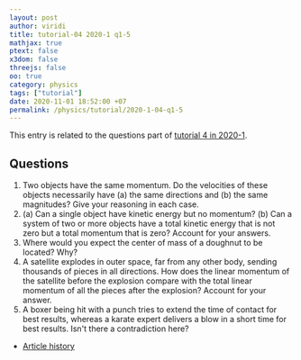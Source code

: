 ```yaml
---
layout: post
author: viridi
title: tutorial-04 2020-1 q1-5
mathjax: true
ptext: false
x3dom: false
threejs: false
oo: true
category: physics
tags: ["tutorial"]
date: 2020-11-01 18:52:00 +07
permalink: /physics/tutorial/2020-1-04-q1-5
---
```

This entry is related to the questions part of [tutorial 4 in 2020-1](2020-1-04).


## Questions
1. Two objects have the same momentum. Do the velocities of these objects necessarily have (a) the same directions and (b) the same magnitudes? Give your reasoning in each case.
2. (a) Can a single object have kinetic energy but no momentum? (b) Can a system of two or more objects have a total kinetic energy that is not zero but a total momentum that is zero? Account for your answers.
3. Where would you expect the center of mass of a doughnut to be located? Why?
4. A satellite explodes in outer space, far from any other body, sending thousands of pieces in all directions. How does the linear momentum of the satellite before the explosion compare with the total linear momentum of all the pieces after the explosion? Account for your answer.
5. A boxer being hit with a punch tries to extend the time of contact for best results, whereas a karate expert delivers a blow in a short time for best results. Isn't there a contradiction here?

+ [Article history](https://github.com/butiran/butiran.github.io/commits/master/_posts/phys/tutorial/2020-11-01-tutorial-04-2020-1-q1-5.md)
